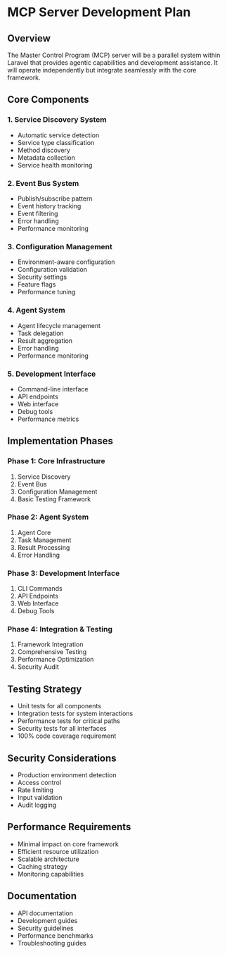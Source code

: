 # MCP Server Development Plan

## Overview
The Master Control Program (MCP) server will be a parallel system within Laravel that provides agentic capabilities and development assistance. It will operate independently but integrate seamlessly with the core framework.

## Core Components

### 1. Service Discovery System
- Automatic service detection
- Service type classification
- Method discovery
- Metadata collection
- Service health monitoring

### 2. Event Bus System
- Publish/subscribe pattern
- Event history tracking
- Event filtering
- Error handling
- Performance monitoring

### 3. Configuration Management
- Environment-aware configuration
- Configuration validation
- Security settings
- Feature flags
- Performance tuning

### 4. Agent System
- Agent lifecycle management
- Task delegation
- Result aggregation
- Error handling
- Performance monitoring

### 5. Development Interface
- Command-line interface
- API endpoints
- Web interface
- Debug tools
- Performance metrics

## Implementation Phases

### Phase 1: Core Infrastructure
1. Service Discovery
2. Event Bus
3. Configuration Management
4. Basic Testing Framework

### Phase 2: Agent System
1. Agent Core
2. Task Management
3. Result Processing
4. Error Handling

### Phase 3: Development Interface
1. CLI Commands
2. API Endpoints
3. Web Interface
4. Debug Tools

### Phase 4: Integration & Testing
1. Framework Integration
2. Comprehensive Testing
3. Performance Optimization
4. Security Audit

## Testing Strategy
- Unit tests for all components
- Integration tests for system interactions
- Performance tests for critical paths
- Security tests for all interfaces
- 100% code coverage requirement

## Security Considerations
- Production environment detection
- Access control
- Rate limiting
- Input validation
- Audit logging

## Performance Requirements
- Minimal impact on core framework
- Efficient resource utilization
- Scalable architecture
- Caching strategy
- Monitoring capabilities

## Documentation
- API documentation
- Development guides
- Security guidelines
- Performance benchmarks
- Troubleshooting guides 